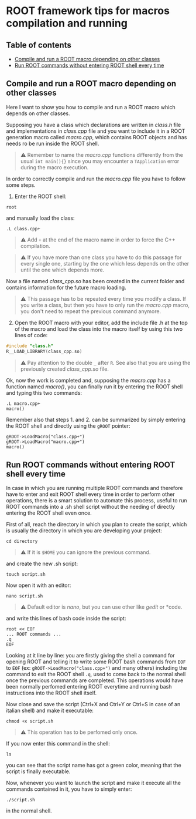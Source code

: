 # ROOT framework tips for macros compilation and running

## Table of contents
- [Compile and run a ROOT macro depending on other classes](#compile-and-run-a-ROOT-macro-depending-on-other-classes)
- [Run ROOT commands without entering ROOT shell every time](#run-root-commands-without-entering-root-shell-every-time)

## Compile and run a ROOT macro depending on other classes

Here I want to show you how to compile and run a ROOT macro which depends on other classes.

Supposing you have a class which declarations are written in *class.h* file and implementations in *class.cpp* file and you want to include it in a ROOT generation macro called *macro.cpp*, which contains ROOT objects and has needs ro be run inside the ROOT shell.
> :warning: Remember to name the *macro.cpp* functions differently from the usual `int main(){}` since you may encounter a `TApplication` error during the macro execution.

In order to correctly compile and run the *macro.cpp* file you have to follow some steps.

1) Enter the ROOT shell:
```shell
root
```
and manually load the class:
```shell
.L class.cpp+
```
> :warning: Add `+` at the end of the macro name in order to force the C++ compilation.

> :warning: If you have more than one class you have to do this passage for every single one, starting by the one which less depends on the other until the one which depends more.

Now a file named *class_cpp.so* has been created in the current folder and contains information for the future macro loading. 

> :warning: This passage has to be repeated every time you modify a class. If you write a class, but then you have to only run the *macro.cpp* macro, you don't need to repeat the previous command anymore.

2) Open the ROOT macro with your editor, add the include file .h at the top of the macro and load the class into the macro itself by using this two lines of code:

```c++
#include "class.h"
R__LOAD_LIBRARY(class_cpp.so)
```

> :warning: Pay attention to the double `_` after `R`. See also that you are using the previously created *class_cpp.so* file.

Ok, now the work is completed and, supposing the *macro.cpp* has a function named *macro()*, you can finally run it by entering the ROOT shell and typing this two commands:

```shell
.L macro.cpp+
macro()
```

Remember also that steps 1. and 2. can be summarized by simply entering the ROOT shell and directly using the `gROOT` pointer:
```shell
gROOT->LoadMacro("class.cpp+")
gROOT->LoadMacro("macro.cpp+")
macro()
```

## Run ROOT commands without entering ROOT shell every time

In case in which you are running multiple ROOT commands and therefore have to enter and exit ROOT shell every time in order to perform other operations, there is a smart solution to automate this process, useful to run ROOT commands into a .sh shell script without the needing of directly entering the ROOT shell even once.

First of all, reach the directory in which you plan to create the script, which is usually the directory in which you are developing your project:
```shell
cd directory
```
> :warning: If it is `$HOME` you can ignore the previous command.

and create the new .sh script:
```shell
touch script.sh
```
Now open it with an editor:
```shell
nano script.sh
```
> :warning: Default editor is *nano*, but you can use other like *gedit* or *code.

and write this lines of bash code inside the script:

```shell
root << EOF
... ROOT commands ...
.q
EOF
```

Looking at it line by line: you are firstly giving the shell a command for opening ROOT and telling it to write some ROOT bash commands from `EOF` to `EOF` (ex: `gROOT->LoadMacro("class.cpp+")` and many others) including the command to exit the ROOT shell `.q`, used to come back to the normal shell once the previous commands are completed. This operations would have been normally perfomed entering ROOT everytime and running bash instructions into the ROOT shell itself.

Now close and save the script (Ctrl+X and Ctrl+Y or Ctrl+S in case of an italian shell) and make it executable:
```shell
chmod +x script.sh
```
> :warning: This operation has to be perfomed only once.

If you now enter this command in the shell:
```shell
ls
```
you can see that the script name has got a green color, meaning that the script is finally executable. 

Now, whenever you want to launch the script and make it execute all the commands contained in it, you have to simply enter:

```shell
./script.sh
```

in the normal shell.
